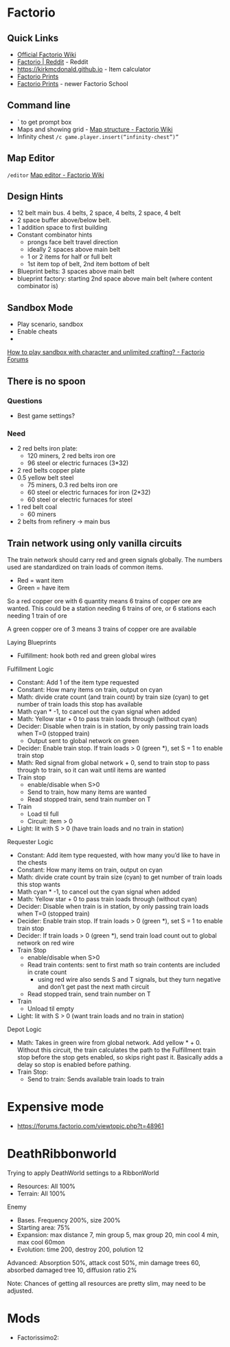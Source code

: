 # Factorio
## Quick Links
* [Official Factorio Wiki](https://wiki.factorio.com/)
* [Factorio | Reddit](https://www.reddit.com/r/factorio/) - Reddit
* https://kirkmcdonald.github.io - Item calculator
* [Factorio Prints](https://factorioprints.com/)
* [Factorio Prints](https://www.factorio.school/) - newer Factorio School

## Command line
* ` to get prompt box
* Maps and showing grid - [Map structure - Factorio Wiki](https://wiki.factorio.com/Map_structure)
* Infinity chest
`/c game.player.insert(“infinity-chest”)”`

## Map Editor
`/editor`
[Map editor - Factorio Wiki](https://wiki.factorio.com/Map_editor)

## Design Hints
* 12 belt main bus. 4 belts, 2 space, 4 belts, 2 space, 4 belt
* 2 space buffer above/below belt.
* 1 addition space to first building
* Constant combinator hints
	* prongs face belt travel direction
	* ideally 2 spaces above main belt
	* 1 or 2 items for half or full belt
	* 1st item top of belt, 2nd item bottom of belt
* Blueprint belts: 3 spaces above main belt
* blueprint factory: starting 2nd space above main belt (where content combinator is)

## Sandbox Mode
* Play scenario, sandbox
* Enable cheats
* 
[How to play sandbox with character and unlimited crafting? - Factorio Forums](https://forums.factorio.com/viewtopic.php?t=30018)

## There is no spoon
### Questions
* Best game settings?

### Need
* 2 red belts iron plate:
	* 120 miners, 2 red belts iron ore
	* 96 steel or electric furnaces (3*32)
* 2 red belts copper plate
* 0.5 yellow belt steel
	* 75 miners, 0.3 red belts iron ore
	* 60 steel or electric furnaces for iron (2*32)
	* 60 steel or electric furnaces for steel
* 1 red belt coal
	* 60 miners
* 2 belts from refinery -> main bus

## Train network using only vanilla circuits
The train network should carry red and green signals globally. The numbers used are standardized on train loads of common items.

* Red = want item
* Green = have item

So a red copper ore with 6 quantity means 6 trains of copper ore are wanted. This could be a station needing 6 trains of ore, or 6 stations each needing 1 train of ore

A green copper ore of 3 means 3 trains of copper ore are available

Laying Blueprints
* Fulfillment: hook both red and green global wires

Fulfillment Logic
* Constant: Add 1 of the item type requested
* Constant: How many items on train, output on cyan
* Math: divide crate count (and train count) by train size (cyan) to get number of train loads this stop has available
* Math cyan * -1, to cancel out the cyan signal when added
* Math: Yellow star + 0 to pass train loads through (without cyan)
* Decider: Disable when train is in station, by only passing train loads when T=0 (stopped train)
	* Output sent to global network on green
* Decider: Enable train stop. If train loads > 0 (green *), set S = 1 to enable train stop
* Math: Red signal from global network + 0, send to train stop to pass through to train, so it can wait until items are wanted
* Train stop
	* enable/disable when S>0
	* Send to train, how many items are wanted
	* Read stopped train, send train number on T
* Train
	* Load til full
	* Circuit: item > 0
* Light: lit with S > 0  (have train loads and no train in station)

Requester Logic
* Constant: Add item type requested, with how many you’d like to have in the chests
* Constant: How many items on train, output on cyan
* Math: divide crate count  by train size (cyan) to get number of train loads this stop wants
* Math cyan * -1, to cancel out the cyan signal when added
* Math: Yellow star + 0 to pass train loads through (without cyan)
* Decider: Disable when train is in station, by only passing train loads when T=0 (stopped train)
* Decider: Enable train stop. If train loads > 0 (green *), set S = 1 to enable train stop
* Decider:  If train loads > 0 (green *), send train load count out to global network on red wire
* Train Stop
	* enable/disable when S>0
	* Read train contents: sent to first math so train contents are included in crate count 
		* using red wire also sends S and T signals, but they turn negative and don’t get past the next math circuit
	* Read stopped train, send train number on T
* Train
	* Unload til empty
* Light: lit with S > 0  (want train loads and no train in station)

Depot Logic
* Math: Takes in green wire from global network. Add yellow * + 0. Without this circuit, the train calculates the path to the Fulfillment train stop before the stop gets enabled, so skips right past it. Basically adds a delay so stop is enabled before pathing.
* Train Stop:
	* Send to train: Sends available train loads to train

# Expensive mode
* https://forums.factorio.com/viewtopic.php?t=48961

# DeathRibbonworld
Trying to apply DeathWorld settings to a RibbonWorld

* Resources: All 100%
* Terrain: All 100%

Enemy
* Bases. Frequency 200%, size 200%
* Starting area: 75%
* Expansion: max distance 7, min group 5, max group 20, min cool 4 min, max cool 60mon
* Evolution: time 200, destroy 200, polution 12

Advanced: Absorption 50%, attack cost 50%, min damage trees 60, absorbed damaged tree 10, diffusion ratio 2%

Note: Chances of getting all resources are pretty slim, may need to be adjusted.

# Mods
* Factorissimo2: 
